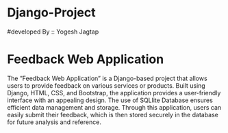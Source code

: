 # Django-Project
#developed By :: Yogesh Jagtap
# Feedback Web Application
The ”Feedback Web Application” is a Django-based project that allows users to
provide feedback on various services or products. Built using Django, HTML, CSS,
and Bootstrap, the application provides a user-friendly interface with an appealing
design. The use of SQLlite Database ensures efficient data management and
storage. Through this application, users can easily submit their feedback, which is
then stored securely in the database for future analysis and reference.
